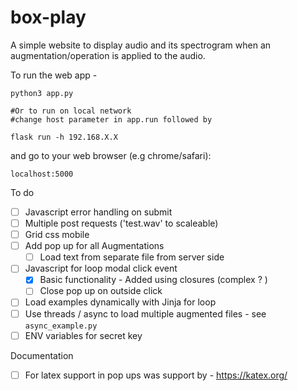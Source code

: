 # box-play
A simple website to display audio and its spectrogram when an augmentation/operation is applied to the audio.  

To run the web app -

```
python3 app.py

#Or to run on local network 
#change host parameter in app.run followed by 

flask run -h 192.168.X.X
```


and go to your web browser (e.g chrome/safari): <dl> <link> `localhost:5000` </link> </dl>

To do 

- [ ] Javascript error handling on submit 
- [ ] Multiple post requests ('test.wav' to scaleable)
- [ ] Grid css mobile 
- [ ] Add pop up for all Augmentations 
  - [ ] Load text from separate file from server side

- [ ] Javascript for loop modal click event
  - [x] Basic functionality - Added using closures (complex ? )
  - [ ] Close pop up on outside click 
- [ ] Load examples dynamically with Jinja for loop
- [ ] Use threads / async to load multiple augmented files - see `async_example.py`
- [ ] ENV variables for secret key

Documentation

- [ ] For latex support in pop ups was support by - https://katex.org/
